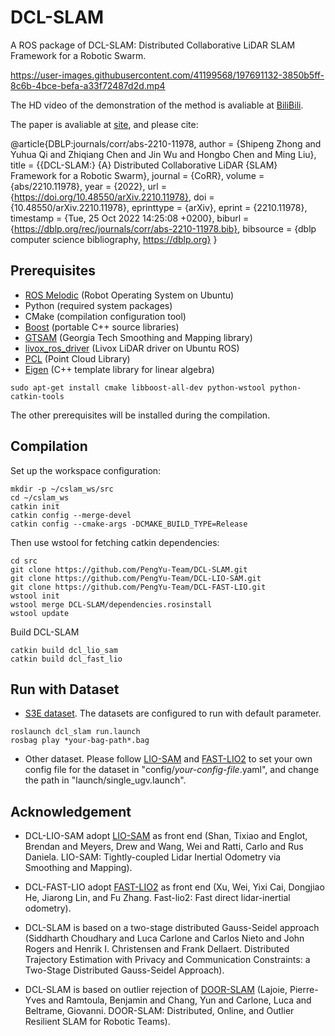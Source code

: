 # DCL-SLAM

A ROS package of DCL-SLAM: Distributed Collaborative LiDAR SLAM Framework for a Robotic Swarm. 

https://user-images.githubusercontent.com/41199568/197691132-3850b5ff-8c6b-4bce-befa-a33f72487d2d.mp4

The HD video of the demonstration of the method is avaliable at [BiliBili](https://www.bilibili.com/video/BV12G4y187mw/?spm_id_from=333.337.search-card.all.click).

The paper is avaliable at [site](https://arxiv.org/pdf/2210.11978.pdf), and please cite:

@article{DBLP:journals/corr/abs-2210-11978,
  author    = {Shipeng Zhong and
               Yuhua Qi and
               Zhiqiang Chen and
               Jin Wu and
               Hongbo Chen and
               Ming Liu},
  title     = {{DCL-SLAM:} {A} Distributed Collaborative LiDAR {SLAM} Framework for
               a Robotic Swarm},
  journal   = {CoRR},
  volume    = {abs/2210.11978},
  year      = {2022},
  url       = {https://doi.org/10.48550/arXiv.2210.11978},
  doi       = {10.48550/arXiv.2210.11978},
  eprinttype = {arXiv},
  eprint    = {2210.11978},
  timestamp = {Tue, 25 Oct 2022 14:25:08 +0200},
  biburl    = {https://dblp.org/rec/journals/corr/abs-2210-11978.bib},
  bibsource = {dblp computer science bibliography, https://dblp.org}
}

## Prerequisites
  - [ROS Melodic](https://wiki.ros.org/melodic) (Robot Operating System on Ubuntu)
  - Python (required system packages)
  - CMake (compilation configuration tool)
  - [Boost](http://www.boost.org/) (portable C++ source libraries)
  - [GTSAM](https://github.com/borglab/gtsam/releases) (Georgia Tech Smoothing and Mapping library)
  - [livox_ros_driver](https://github.com/Livox-SDK/livox_ros_driver) (Livox LiDAR driver on Ubuntu ROS)
  - [PCL](https://pointclouds.org/downloads/linux.html) (Point Cloud Library)
  - [Eigen](http://eigen.tuxfamily.org/index.php?title=Main_Page) (C++ template library for linear algebra)
  ```
  sudo apt-get install cmake libboost-all-dev python-wstool python-catkin-tools
  ```
  The other prerequisites will be installed during the compilation.

## Compilation
  Set up the workspace configuration:
  ```
  mkdir -p ~/cslam_ws/src
  cd ~/cslam_ws
  catkin init
  catkin config --merge-devel
  catkin config --cmake-args -DCMAKE_BUILD_TYPE=Release
  ```
  
  Then use wstool for fetching catkin dependencies:
  ```
  cd src
  git clone https://github.com/PengYu-Team/DCL-SLAM.git
  git clone https://github.com/PengYu-Team/DCL-LIO-SAM.git
  git clone https://github.com/PengYu-Team/DCL-FAST-LIO.git
  wstool init
  wstool merge DCL-SLAM/dependencies.rosinstall
  wstool update
  ```

  Build DCL-SLAM
  ```
  catkin build dcl_lio_sam
  catkin build dcl_fast_lio
  ```
  
## Run with Dataset
  - [S3E dataset](https://github.com/PengYu-Team/S3E). The datasets are configured to run with default parameter.
  ```
  roslaunch dcl_slam run.launch
  rosbag play *your-bag-path*.bag
  ```
  
  - Other dataset. Please follow [LIO-SAM](https://github.com/TixiaoShan/LIO-SAM) and [FAST-LIO2](https://github.com/hku-mars/FAST_LIO) to set your own config file for the dataset in "config/*your-config-file*.yaml", and change the path in "launch/single_ugv.launch".

## Acknowledgement

  - DCL-LIO-SAM adopt [LIO-SAM](https://github.com/TixiaoShan/LIO-SAM) as front end (Shan, Tixiao and Englot, Brendan and Meyers, Drew and Wang, Wei and Ratti, Carlo and Rus Daniela. LIO-SAM: Tightly-coupled Lidar Inertial Odometry via Smoothing and Mapping).

  - DCL-FAST-LIO adopt [FAST-LIO2](https://github.com/hku-mars/FAST_LIO) as front end (Xu, Wei, Yixi Cai, Dongjiao He, Jiarong Lin, and Fu Zhang. Fast-lio2: Fast direct lidar-inertial odometry).

  - DCL-SLAM is based on a two-stage distributed Gauss-Seidel approach (Siddharth Choudhary and Luca Carlone and Carlos Nieto and John Rogers and Henrik I. Christensen and Frank Dellaert. Distributed Trajectory Estimation with Privacy and Communication Constraints: a Two-Stage Distributed Gauss-Seidel Approach).

  - DCL-SLAM is based on outlier rejection of [DOOR-SLAM](https://github.com/lajoiepy/robust_distributed_mapper) (Lajoie, Pierre-Yves and Ramtoula, Benjamin and Chang, Yun and Carlone, Luca and Beltrame, Giovanni. DOOR-SLAM: Distributed, Online, and Outlier Resilient SLAM for Robotic Teams).
